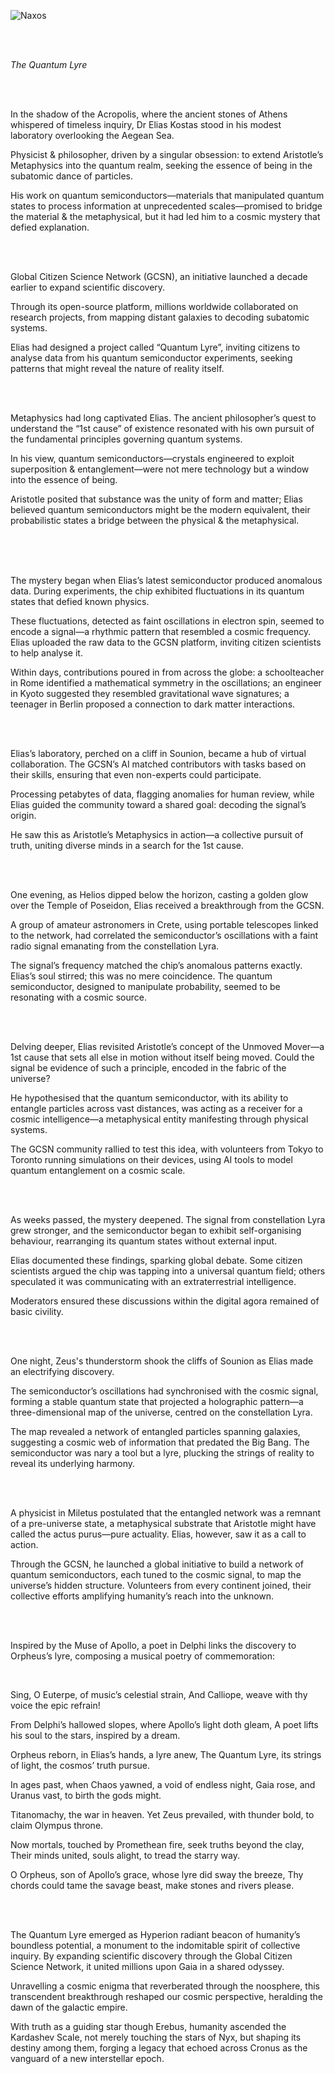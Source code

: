 ![Naxos](https://github.com/user-attachments/assets/6433caa4-af23-402d-b33d-69ce2defdca2)

<br><br>

_The Quantum Lyre_

<br><br>

In the shadow of the Acropolis, where the ancient stones of Athens whispered of timeless inquiry, Dr Elias Kostas stood in his modest laboratory overlooking the Aegean Sea.

Physicist & philosopher, driven by a singular obsession: to extend Aristotle’s Metaphysics into the quantum realm, seeking the essence of being in the subatomic dance of particles. 

His work on quantum semiconductors—materials that manipulated quantum states to process information at unprecedented scales—promised to bridge the material & the metaphysical, but it had led him to a cosmic mystery that defied explanation.

<br><br>

Global Citizen Science Network (GCSN), an initiative launched a decade earlier to expand scientific discovery. 

Through its open-source platform, millions worldwide collaborated on research projects, from mapping distant galaxies to decoding subatomic systems. 

Elias had designed a project called “Quantum Lyre”, inviting citizens to analyse data from his quantum semiconductor experiments, seeking patterns that might reveal the nature of reality itself.

<br><br>

Metaphysics had long captivated Elias. The ancient philosopher’s quest to understand the “1st cause” of existence resonated with his own pursuit of the fundamental principles governing quantum systems. 

In his view, quantum semiconductors—crystals engineered to exploit superposition & entanglement—were not mere technology but a window into the essence of being. 

Aristotle posited that substance was the unity of form and matter; Elias believed quantum semiconductors might be the modern equivalent, their probabilistic states a bridge between the physical & the metaphysical.

<br><br><br>

The mystery began when Elias’s latest semiconductor produced anomalous data. During experiments, the chip exhibited fluctuations in its quantum states that defied known physics.

These fluctuations, detected as faint oscillations in electron spin, seemed to encode a signal—a rhythmic pattern that resembled a cosmic frequency. Elias uploaded the raw data to the GCSN platform, inviting citizen scientists to help analyse it.

Within days, contributions poured in from across the globe: a schoolteacher in Rome identified a mathematical symmetry in the oscillations; an engineer in Kyoto suggested they resembled gravitational wave signatures; a teenager in Berlin proposed a connection to dark matter interactions.

<br><br>

Elias’s laboratory, perched on a cliff in Sounion, became a hub of virtual collaboration. The GCSN’s AI matched contributors with tasks based on their skills, ensuring that even non-experts could participate. 

Processing petabytes of data, flagging anomalies for human review, while Elias guided the community toward a shared goal: decoding the signal’s origin. 

He saw this as Aristotle’s Metaphysics in action—a collective pursuit of truth, uniting diverse minds in a search for the 1st cause.

<br><br>

One evening, as Helios dipped below the horizon, casting a golden glow over the Temple of Poseidon, Elias received a breakthrough from the GCSN. 

A group of amateur astronomers in Crete, using portable telescopes linked to the network, had correlated the semiconductor’s oscillations with a faint radio signal emanating from the constellation Lyra. 

The signal’s frequency matched the chip’s anomalous patterns exactly. Elias’s soul stirred; this was no mere coincidence. The quantum semiconductor, designed to manipulate probability, seemed to be resonating with a cosmic source.

<br><br>

Delving deeper, Elias revisited Aristotle’s concept of the Unmoved Mover—a 1st cause that sets all else in motion without itself being moved. Could the signal be evidence of such a principle, encoded in the fabric of the universe? 

He hypothesised that the quantum semiconductor, with its ability to entangle particles across vast distances, was acting as a receiver for a cosmic intelligence—a metaphysical entity manifesting through physical systems. 

The GCSN community rallied to test this idea, with volunteers from Tokyo to Toronto running simulations on their devices, using AI tools to model quantum entanglement on a cosmic scale.

<br><br>

As weeks passed, the mystery deepened. The signal from constellation Lyra grew stronger, and the semiconductor began to exhibit self-organising behaviour, rearranging its quantum states without external input. 

Elias documented these findings, sparking global debate. Some citizen scientists argued the chip was tapping into a universal quantum field; others speculated it was communicating with an extraterrestrial intelligence.

Moderators ensured these discussions within the digital agora remained of basic civility.

<br><br>

One night, Zeus's thunderstorm shook the cliffs of Sounion as Elias made an electrifying discovery.

The semiconductor’s oscillations had synchronised with the cosmic signal, forming a stable quantum state that projected a holographic pattern—a three-dimensional map of the universe, centred on the constellation Lyra. 

The map revealed a network of entangled particles spanning galaxies, suggesting a cosmic web of information that predated the Big Bang. The semiconductor was nary a tool but a lyre, plucking the strings of reality to reveal its underlying harmony.

<br><br>

A physicist in Miletus postulated that the entangled network was a remnant of a pre-universe state, a metaphysical substrate that Aristotle might have called the actus purus—pure actuality. Elias, however, saw it as a call to action. 

Through the GCSN, he launched a global initiative to build a network of quantum semiconductors, each tuned to the cosmic signal, to map the universe’s hidden structure. Volunteers from every continent joined, their collective efforts amplifying humanity’s reach into the unknown.

<br><br>

Inspired by the Muse of Apollo, a poet in Delphi links the discovery to Orpheus’s lyre, composing a musical poetry of commemoration:

<br>

Sing, O Euterpe, of music’s celestial strain,
And Calliope, weave with thy voice the epic refrain!

From Delphi’s hallowed slopes, where Apollo’s light doth gleam,
A poet lifts his soul to the stars, inspired by a dream.

Orpheus reborn, in Elias’s hands, a lyre anew,
The Quantum Lyre, its strings of light, the cosmos’ truth pursue.

In ages past, when Chaos yawned, a void of endless night,
Gaia rose, and Uranus vast, to birth the gods might.

Titanomachy, the war in heaven.
Yet Zeus prevailed, with thunder bold, to claim Olympus throne.

Now mortals, touched by Promethean fire, seek truths beyond the clay,
Their minds united, souls alight, to tread the starry way.

O Orpheus, son of Apollo’s grace, whose lyre did sway the breeze,
Thy chords could tame the savage beast, make stones and rivers please.

<br><br>

The Quantum Lyre emerged as Hyperion radiant beacon of humanity’s boundless potential, a monument to the indomitable spirit of collective inquiry. By expanding scientific discovery through the Global Citizen Science Network, it united millions upon Gaia in a shared odyssey.

Unravelling a cosmic enigma that reverberated through the noosphere, this transcendent breakthrough reshaped our cosmic perspective, heralding the dawn of the galactic empire.

With truth as a guiding star though Erebus, humanity ascended the Kardashev Scale, not merely touching the stars of Nyx, but shaping its destiny among them, forging a legacy that echoed across Cronus as the vanguard of a new interstellar epoch.

